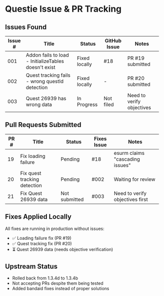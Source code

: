 # Questie Issue & PR Tracking

## Issues Found

| Issue # | Title | Status | GitHub Issue | Notes |
|---------|-------|--------|--------------|-------|
| 001 | Addon fails to load - InitializeTables doesn't exist | Fixed locally | #18 | PR #19 submitted |
| 002 | Quest tracking fails - wrong questId detection | Fixed locally | - | PR #20 submitted |  
| 003 | Quest 26939 has wrong data | In Progress | Not filed | Need to verify objectives |

## Pull Requests Submitted

| PR # | Title | Status | Fixes Issue | Notes |
|------|-------|--------|-------------|-------|
| 19 | Fix loading failure | Pending | #18 | esurm claims "cascading issues" |
| 20 | Fix quest tracking detection | Pending | #002 | Waiting for review |
| 21 | Fix Quest 26939 data | Not submitted | #003 | Need to verify objectives first |

## Fixes Applied Locally

All fixes are running in production without issues:
- ✅ Loading failure fix (PR #19)
- ✅ Quest tracking fix (PR #20)
- ⏳ Quest 26939 data (needs objective verification)

## Upstream Status
- Rolled back from 1.3.4d to 1.3.4b
- Not accepting PRs despite them being tested
- Added bandaid fixes instead of proper solutions
